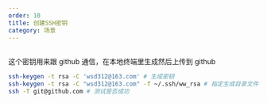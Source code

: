 ```yaml
---
order: 10
title: 创建SSH密钥
category: 场景
---
```


##
这个密钥用来跟 github 通信，在本地终端里生成然后上传到 github

```bash
ssh-keygen -t rsa -C 'wsd312@163.com' # 生成密钥
ssh-keygen -t rsa -C "wsd312@163.com" -f ~/.ssh/ww_rsa # 指定生成目录文件名字
ssh -T git@github.com # 测试是否成功
```

